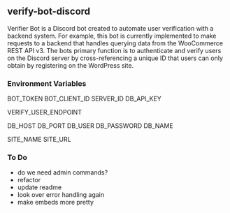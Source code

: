## verify-bot-discord

Verifier Bot is a Discord bot created to automate user verification with a backend system. For example, this bot is currently implemented to make requests to a backend that handles querying data from the WooCommerce REST API v3. The bots primary function is to authenticate and verify users on the Discord server by cross-referencing a unique ID that users can only obtain by registering on the WordPress site.

### Environment Variables

BOT_TOKEN
BOT_CLIENT_ID
SERVER_ID
DB_API_KEY

VERIFY_USER_ENDPOINT

DB_HOST
DB_PORT
DB_USER
DB_PASSWORD
DB_NAME

SITE_NAME
SITE_URL

### To Do

- do we need admin commands?
- refactor
- update readme
- look over error handling again
- make embeds more pretty
